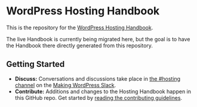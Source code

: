 # WordPress Hosting Handbook

This is the repository for the [WordPress Hosting Handbook](https://make.wordpress.org/hosting/handbook/).

The live Handbook is currently being migrated here, but the goal is to have the Handbook there directly generated from this repository.

## Getting Started

- **Discuss:** Conversations and discussions take place in [the #hosting channel](https://wordpress.slack.com/archives/hosting) on the [Making WordPress Slack](https://make.wordpress.org/chat/).
- **Contribute:** Additions and changes to the Hosting Handbook happen in this GitHub repo. Get started by [reading the contributing guidelines](/CONTRIBUTING.md).

